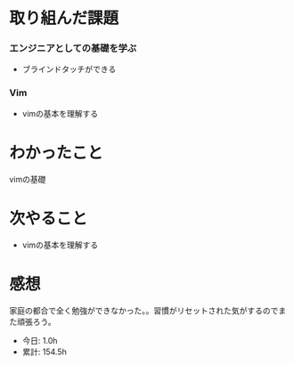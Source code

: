 # 取り組んだ課題
### エンジニアとしての基礎を学ぶ
* ブラインドタッチができる
### Vim
* vimの基本を理解する
# わかったこと
vimの基礎
# 次やること
* vimの基本を理解する
# 感想
家庭の都合で全く勉強ができなかった。。習慣がリセットされた気がするのでまた頑張ろう。
* 今日: 1.0h
* 累計: 154.5h
